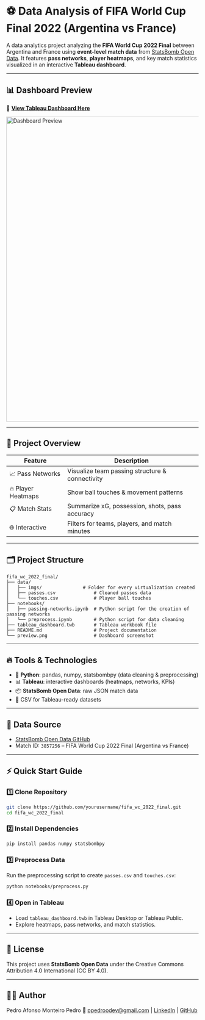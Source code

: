 # ⚽ Data Analysis of FIFA World Cup Final 2022 (Argentina vs France)

A data analytics project analyzing the **FIFA World Cup 2022 Final** between Argentina and France using **event-level match data** from [StatsBomb Open Data](https://github.com/statsbomb/open-data).
It features **pass networks**, **player heatmaps**, and key match statistics visualized in an interactive **Tableau dashboard**.

---

## 📊 Dashboard Preview

🔗 **[View Tableau Dashboard Here](https://public.tableau.com/app/profile/your-link)**

<img src="preview.png" alt="Dashboard Preview" width="800"/>

---

## 🚀 Project Overview

| Feature            | Description                                     |
| ------------------ | ----------------------------------------------- |
| 📈 Pass Networks   | Visualize team passing structure & connectivity |
| 🔥 Player Heatmaps | Show ball touches & movement patterns           |
| 📋 Match Stats     | Summarize xG, possession, shots, pass accuracy  |
| 🌐 Interactive     | Filters for teams, players, and match minutes   |

---

## 🗂️ Project Structure

```
fifa_wc_2022_final/
├── data/
│   ├── imgs/         		# Folder for every virtualization created
│   ├── passes.csv           	# Cleaned passes data
│   └── touches.csv          	# Player ball touches
├── notebooks/
│   ├── passing-networks.ipynb	# Python script for the creation of passing networks
│   └── preprocess.ipynb     	# Python script for data cleaning
├── tableau_dashboard.twb    	# Tableau workbook file
├── README.md                	# Project documentation
└── preview.png              	# Dashboard screenshot
```

---

## 🔥 Tools & Technologies

- 🐍 **Python**: pandas, numpy, statsbombpy (data cleaning & preprocessing)
- 📊 **Tableau**: interactive dashboards (heatmaps, networks, KPIs)
- 📦 **StatsBomb Open Data**: raw JSON match data
- 📁 CSV for Tableau-ready datasets

---

## 📝 Data Source

- [StatsBomb Open Data GitHub](https://github.com/statsbomb/open-data)
- Match ID: `3857256` – FIFA World Cup 2022 Final (Argentina vs France)

---

## ⚡ Quick Start Guide

### 1️⃣ Clone Repository

```bash
git clone https://github.com/yourusername/fifa_wc_2022_final.git
cd fifa_wc_2022_final
```

### 2️⃣ Install Dependencies

```bash
pip install pandas numpy statsbombpy
```

### 3️⃣ Preprocess Data

Run the preprocessing script to create `passes.csv` and `touches.csv`:

```bash
python notebooks/preprocess.py
```

### 4️⃣ Open in Tableau

- Load `tableau_dashboard.twb` in Tableau Desktop or Tableau Public.
- Explore heatmaps, pass networks, and match statistics.

---

## 📌 License

This project uses **StatsBomb Open Data** under the Creative Commons Attribution 4.0 International (CC BY 4.0).

---

## 👨‍💻 Author

Pedro Afonso Monteiro Pedro
📧 ppedroodev@gmail.com | [LinkedIn](https://www.linkedin.com/in/ppedrodev/) | [GitHub](https://github.com/ppedro20)
